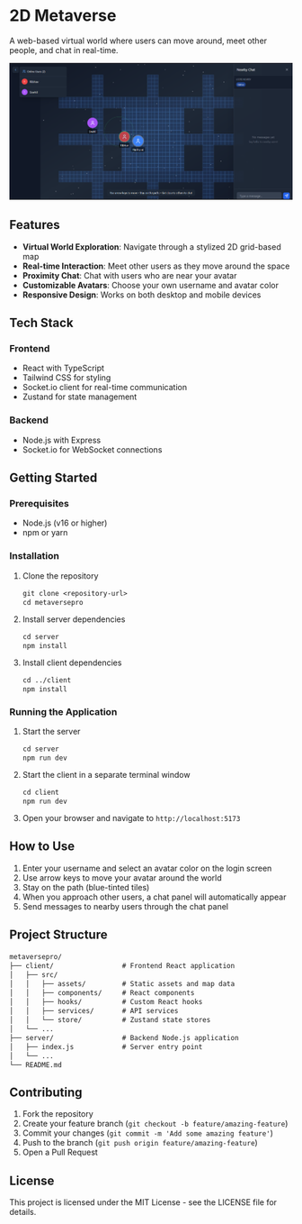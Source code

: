 # 2D Metaverse

A web-based virtual world where users can move around, meet other people, and chat in real-time.

![2D Metaverse](/client/public/image.png)

## Features

- **Virtual World Exploration**: Navigate through a stylized 2D grid-based map
- **Real-time Interaction**: Meet other users as they move around the space
- **Proximity Chat**: Chat with users who are near your avatar
- **Customizable Avatars**: Choose your own username and avatar color
- **Responsive Design**: Works on both desktop and mobile devices

## Tech Stack

### Frontend
- React with TypeScript
- Tailwind CSS for styling
- Socket.io client for real-time communication
- Zustand for state management

### Backend
- Node.js with Express
- Socket.io for WebSocket connections

## Getting Started

### Prerequisites

- Node.js (v16 or higher)
- npm or yarn

### Installation

1. Clone the repository
   ```
   git clone <repository-url>
   cd metaversepro
   ```

2. Install server dependencies
   ```
   cd server
   npm install
   ```

3. Install client dependencies
   ```
   cd ../client
   npm install
   ```

### Running the Application

1. Start the server
   ```
   cd server
   npm run dev
   ```

2. Start the client in a separate terminal window
   ```
   cd client
   npm run dev
   ```

3. Open your browser and navigate to `http://localhost:5173`

## How to Use

1. Enter your username and select an avatar color on the login screen
2. Use arrow keys to move your avatar around the world
3. Stay on the path (blue-tinted tiles)
4. When you approach other users, a chat panel will automatically appear
5. Send messages to nearby users through the chat panel

## Project Structure

```
metaversepro/
├── client/                 # Frontend React application
│   ├── src/
│   │   ├── assets/         # Static assets and map data
│   │   ├── components/     # React components
│   │   ├── hooks/          # Custom React hooks
│   │   ├── services/       # API services
│   │   └── store/          # Zustand state stores
│   └── ...
├── server/                 # Backend Node.js application
│   ├── index.js            # Server entry point
│   └── ...
└── README.md
```

## Contributing

1. Fork the repository
2. Create your feature branch (`git checkout -b feature/amazing-feature`)
3. Commit your changes (`git commit -m 'Add some amazing feature'`)
4. Push to the branch (`git push origin feature/amazing-feature`)
5. Open a Pull Request

## License

This project is licensed under the MIT License - see the LICENSE file for details.
